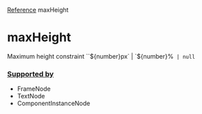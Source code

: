 [Reference](https://www.framer.com/developers/reference)
maxHeight
# maxHeight
Maximum height constraint
``${number}px` | `${number}%` | null`
### [Supported by](https://www.framer.com/developers/reference/plugins-traits-max-height#supported-by)
  * FrameNode
  * TextNode
  * ComponentInstanceNode


